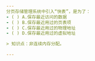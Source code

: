 ```yaml
---
分页存储管理系统中引入“快表”，是为了：
- ( ) A.保存最近访问的数据 
- ( ) B.保存最近用过的页表项 
- ( ) C.保存最近用过的物理地址 
- ( ) D.保存最近用过的虚拟地址

> 知识点：非连续内存分配。

---
```

